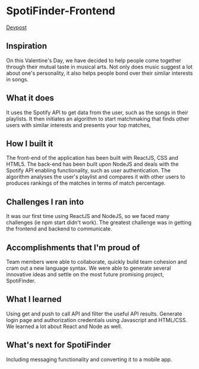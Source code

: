 # SpotiFinder-Frontend

[Devpost](https://devpost.com/software/spotifinder)

## Inspiration
On this Valentine's Day, we have decided to help people come together through their mutual taste in musical arts. Not only does music suggest a lot about one's personality, it also helps people bond over their similar interests in songs.

## What it does
It uses the Spotify API to get data from the user, such as the songs in their playlists. It then initiates an algorithm to start matchmaking that finds other users with similar interests and presents your top matches,

## How I built it
The front-end of the application has been built with ReactJS, CSS and HTML5. The back-end has been built upon NodeJS and deals with the Spotify API enabling functionality, such as user authentication. The algorithm analyses the user's playlist and compares it with other users to produces rankings of the matches in terms of match percentage.

## Challenges I ran into
It was our first time using ReactJS and NodeJS, so we faced many challenges (ie npm start didn't work). The greatest challenge was in getting the frontend and backend to communicate.

## Accomplishments that I'm proud of
Team members were able to collaborate, quickly build team cohesion and cram out a new language syntax. We were able to generate several innovative ideas and settle on the most future promising project, SpotiFinder.

## What I learned
Using get and push to call API and filter the useful API results. Generate login page and authorization credentials using Javascript and HTML/CSS. We learned a lot about React and Node as well.

## What's next for SpotiFinder
Including messaging functionality and converting it to a mobile app.

